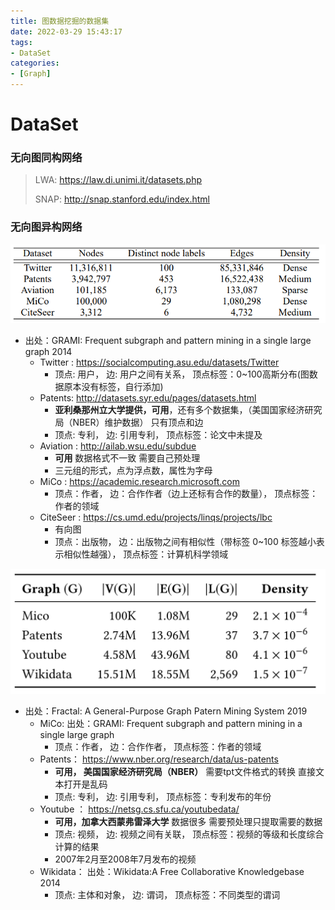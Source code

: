 ```yaml
---
title: 图数据挖掘的数据集
date: 2022-03-29 15:43:17
tags:
- DataSet
categories:
- [Graph]
---
```




#  DataSet

###  无向图同构网络

> LWA: https://law.di.unimi.it/datasets.php
>
> SNAP: http://snap.stanford.edu/index.html

###  无向图异构网络

![](DataSet/202203291445216.png)

* 出处：GRAMI: Frequent subgraph and pattern mining in a single large graph     2014
  * Twitter : https://socialcomputing.asu.edu/datasets/Twitter
    * 顶点: 用户，     边: 用户之间有关系，    顶点标签：0~100高斯分布(图数据原本没有标签，自行添加)
  * Patents: http://datasets.syr.edu/pages/datasets.html    
    * **亚利桑那州立大学提供，可用**，还有多个数据集，（美国国家经济研究局（NBER）维护数据）   只有顶点和边
    * 顶点: 专利，     边: 引用专利，    顶点标签：论文中未提及
  * Aviation : http://ailab.wsu.edu/subdue
    * **可用**        数据格式不一致    需要自己预处理
    * 三元组的形式，点为浮点数，属性为字母
  * MiCo : https://academic.research.microsoft.com
    * 顶点：作者，   边：合作作者（边上还标有合作的数量），   顶点标签：作者的领域
  * CiteSeer : https://cs.umd.edu/projects/linqs/projects/lbc
    * 有向图
    * 顶点：出版物，   边：出版物之间有相似性（带标签 0~100 标签越小表示相似性越强），   顶点标签：计算机科学领域

![](DataSet/image-20220329151429029.png)

* 出处：Fractal: A General-Purpose Graph Patern Mining System      2019
  * MiCo: 出处：GRAMI: Frequent subgraph and pattern mining in a single large graph
    * 顶点：作者，   边：合作作者，   顶点标签：作者的领域
  * Patents： https://www.nber.org/research/data/us-patents
    * **可用， 美国国家经济研究局（NBER）**      需要tpt文件格式的转换  直接文本打开是乱码
    * 顶点: 专利，     边: 引用专利，    顶点标签：专利发布的年份
  * Youtube ： https://netsg.cs.sfu.ca/youtubedata/
    * **可用，加拿大西蒙弗雷泽大学**       数据很多  需要预处理只提取需要的数据
    * 顶点: 视频，     边: 视频之间有关联，    顶点标签：视频的等级和长度综合计算的结果
    * 2007年2月至2008年7月发布的视频
  * Wikidata： 出处：Wikidata:A Free Collaborative Knowledgebase     2014
    * 顶点: 主体和对象，     边: 谓词，    顶点标签：不同类型的谓词

